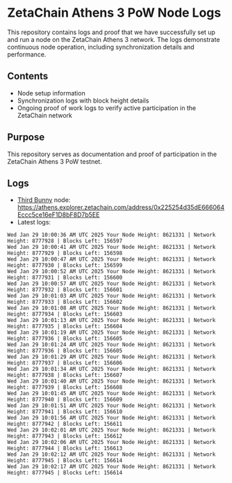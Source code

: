 # ZetaChain Athens 3 PoW Node Logs
This repository contains logs and proof that we have successfully set up and run a node on the ZetaChain Athens 3 network. The logs demonstrate continuous node operation, including synchronization details and performance.

## Contents
- Node setup information
- Synchronization logs with block height details
- Ongoing proof of work logs to verify active participation in the ZetaChain network

## Purpose
This repository serves as documentation and proof of participation in the ZetaChain Athens 3 PoW testnet.

## Logs

- [Third Bunny](https://thirdbunny.xyz/) node: https://athens.explorer.zetachain.com/address/0x225254d35dE666064Eccc5ce16eF1D8bF8D7b5EE
- Latest logs:
```
Wed Jan 29 10:00:36 AM UTC 2025 Your Node Height: 8621331 | Network Height: 8777928 | Blocks Left: 156597
Wed Jan 29 10:00:41 AM UTC 2025 Your Node Height: 8621331 | Network Height: 8777929 | Blocks Left: 156598
Wed Jan 29 10:00:47 AM UTC 2025 Your Node Height: 8621331 | Network Height: 8777930 | Blocks Left: 156599
Wed Jan 29 10:00:52 AM UTC 2025 Your Node Height: 8621331 | Network Height: 8777931 | Blocks Left: 156600
Wed Jan 29 10:00:57 AM UTC 2025 Your Node Height: 8621331 | Network Height: 8777932 | Blocks Left: 156601
Wed Jan 29 10:01:03 AM UTC 2025 Your Node Height: 8621331 | Network Height: 8777933 | Blocks Left: 156602
Wed Jan 29 10:01:08 AM UTC 2025 Your Node Height: 8621331 | Network Height: 8777934 | Blocks Left: 156603
Wed Jan 29 10:01:13 AM UTC 2025 Your Node Height: 8621331 | Network Height: 8777935 | Blocks Left: 156604
Wed Jan 29 10:01:19 AM UTC 2025 Your Node Height: 8621331 | Network Height: 8777936 | Blocks Left: 156605
Wed Jan 29 10:01:24 AM UTC 2025 Your Node Height: 8621331 | Network Height: 8777936 | Blocks Left: 156605
Wed Jan 29 10:01:29 AM UTC 2025 Your Node Height: 8621331 | Network Height: 8777937 | Blocks Left: 156606
Wed Jan 29 10:01:34 AM UTC 2025 Your Node Height: 8621331 | Network Height: 8777938 | Blocks Left: 156607
Wed Jan 29 10:01:40 AM UTC 2025 Your Node Height: 8621331 | Network Height: 8777939 | Blocks Left: 156608
Wed Jan 29 10:01:45 AM UTC 2025 Your Node Height: 8621331 | Network Height: 8777940 | Blocks Left: 156609
Wed Jan 29 10:01:51 AM UTC 2025 Your Node Height: 8621331 | Network Height: 8777941 | Blocks Left: 156610
Wed Jan 29 10:01:56 AM UTC 2025 Your Node Height: 8621331 | Network Height: 8777942 | Blocks Left: 156611
Wed Jan 29 10:02:01 AM UTC 2025 Your Node Height: 8621331 | Network Height: 8777943 | Blocks Left: 156612
Wed Jan 29 10:02:06 AM UTC 2025 Your Node Height: 8621331 | Network Height: 8777944 | Blocks Left: 156613
Wed Jan 29 10:02:12 AM UTC 2025 Your Node Height: 8621331 | Network Height: 8777945 | Blocks Left: 156614
Wed Jan 29 10:02:17 AM UTC 2025 Your Node Height: 8621331 | Network Height: 8777945 | Blocks Left: 156614
```
